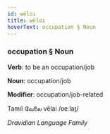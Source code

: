 ```yaml
---
id: wëloı
title: wëloı
hoverText: occupation § Noun
---
```


### occupation § Noun

**Verb**: to be an occupation/job

**Noun**: occupation/job

**Modifier**: occupation/job-related

Tamil வேலை vēlai /ʋeːlaɪ̯/

*Dravidian Language Family*